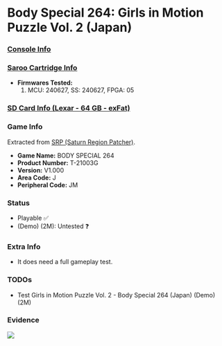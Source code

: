 # Body Special 264: Girls in Motion Puzzle Vol. 2 (Japan)

### [Console Info](../../../../Info/Consoles/VA13/README.md)

### [Saroo Cartridge Info](../../../../Info/Cartridges/RetroGameParadiseStore/1.32F/README.md)

- <b>Firmwares Tested:</b>
  1. MCU: 240627, SS: 240627, FPGA: 05

### [SD Card Info (Lexar - 64 GB - exFat)](../../../../Info/SdCards/Lexar/64GB/exfat/README.md)

### Game Info

Extracted from [SRP (Saturn Region Patcher)](https://segaxtreme.net/resources/saturn-region-patcher.81/download).

- <b>Game Name:</b> BODY SPECIAL 264
- <b>Product Number:</b> T-21003G
- <b>Version:</b> V1.000
- <b>Area Code:</b> J
- <b>Peripheral Code:</b> JM

### Status

- Playable :white_check_mark:
- (Demo) (2M): Untested :question:

### Extra Info

- It does need a full gameplay test.

### TODOs

- Test Girls in Motion Puzzle Vol. 2 - Body Special 264 (Japan) (Demo) (2M)

### Evidence

[![](https://img.youtube.com/vi/CPw0GUX78c0/0.jpg)](https://www.youtube.com/watch?v=CPw0GUX78c0)
